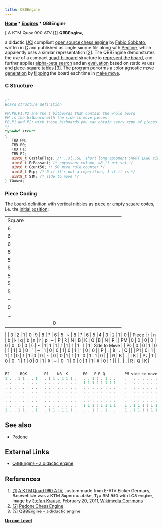 ```yaml
---
title: QBBEngine
---
```

**[Home](Home "Home") \* [Engines](Engines "Engines") \* QBBEngine**



[ A KTM Quad 990 ATV <a id="cite-note-1" href="#cite-ref-1">[1]</a>
**QBBEngine**,  

a didactic [UCI](UCI "UCI") compliant [open source chess engine](Category:Open_Source "Category:Open Source") by [Fabio Gobbato](Fabio_Gobbato "Fabio Gobbato"), written in [C](C "C") and published as single source file along with [Pedone](Pedone "Pedone"), which apparently uses a similar representation <a id="cite-note-2" href="#cite-ref-2">[2]</a>.
The QBBEngine demonstrates the use of a compact [quad-bitboard](Quad-Bitboards "Quad-Bitboards") structure to [represent the board](Board_Representation "Board Representation"), 
and further applies [alpha-beta search](Alpha-Beta "Alpha-Beta") and an [evaluation](Evaluation "Evaluation") based on static values and [piece-square tables](Piece-Square_Tables "Piece-Square Tables") <a id="cite-note-3" href="#cite-ref-3">[3]</a>.
The program performs a color agnostic [move generation](Move_Generation "Move Generation") by [flipping](Color_Flipping "Color Flipping") the board each time in [make move](Make_Move "Make Move").



### C Structure



```C++

/*
Board structure definition

PM,P0,P1,P2 are the 4 bitboards that contain the whole board
PM is the bitboard with the side to move pieces
P0,P1 and P2: with these bitboards you can obtain every type of pieces and every pieces combinations.
*/
typedef struct
{
   TBB PM;
   TBB P0;
   TBB P1;
   TBB P2;
   uint8_t CastleFlags; /* ..sl..SL  short long opponent SHORT LONG side to move */
   uint8_t EnPassant; /* enpassant column, =8 if not set */
   uint8_t Count50; /* 50 move rule counter */
   uint8_t Rep; /* 0 if it's not a repetition, 1 if it is */
   uint8_t STM; /* side to move */
} TBoard;

```

### Piece Coding


The [board-definition](Bitboard_Board-Definition "Bitboard Board-Definition") with vertical [nibbles](Nibble "Nibble") as [piece or empty square codes](Pieces#PieceCoding "Pieces"), i.e. the [initial position](Initial_Position "Initial Position"):





|  |  |  |  |  |  |  |  |  |  |  |  |  |  |  |  |  |  |  |  |
| --- | --- | --- | --- | --- | --- | --- | --- | --- | --- | --- | --- | --- | --- | --- | --- | --- | --- | --- | --- |
|  Square
 |  6
 |  6
 |  6
 |  6
 |  5
 |  5
 |  5
 |  5
 |  5
 |  ~
 |  0
 |  ...
 |  |  |  |  |  |  |  0
 |
|  3
 |  2
 |  1
 |  0
 |  9
 |  8
 |  7
 |  6
 |  5
 |  ~
 |  8
 |  7
 |  6
 |  5
 |  4
 |  3
 |  2
 |  1
 |  0
 |
|  Piece
 |  r
 |  n
 |  b
 |  k
 |  q
 |  b
 |  n
 |  r
 |  p
 |  ~
 |  P
 |  R
 |  N
 |  B
 |  K
 |  Q
 |  B
 |  N
 |  R
 |
|  PM
 |  0
 |  0
 |  0
 |  0
 |  0
 |  0
 |  0
 |  0
 |  0
 |  ~
 |  1
 |  1
 |  1
 |  1
 |  1
 |  1
 |  1
 |  1
 |  1
 |  Side to Move
 |
|  P0
 |  0
 |  0
 |  1
 |  0
 |  1
 |  1
 |  0
 |  0
 |  1
 |  ~
 |  1
 |  0
 |  0
 |  1
 |  0
 |  1
 |  1
 |  0
 |  0
 |  |  P
 |  .
 |  B
 |  .
 |  Q
 |  |
|  P1
 |  0
 |  1
 |  1
 |  1
 |  0
 |  1
 |  1
 |  0
 |  0
 |  ~
 |  0
 |  0
 |  1
 |  1
 |  1
 |  0
 |  1
 |  1
 |  0
 |  |  |  N
 |  B
 |  .
 |  |  K
 |
|  P2
 |  1
 |  0
 |  0
 |  1
 |  1
 |  0
 |  0
 |  1
 |  0
 |  ~
 |  0
 |  1
 |  0
 |  0
 |  1
 |  1
 |  0
 |  0
 |  1
 |  |  |  .
 |  .
 |  R
 |  Q
 |  K
 |



```C++

P2     RQK        P1    NB  K       P0   P B Q         PM side to move
1 . . 1 1 . . 1   . 1 1 . 1 1 1 .   . . 1 1 . 1 . .    . . . . . . . .
. . . . . . . .   . . . . . . . .   1 1 1 1 1 1 1 1    . . . . . . . .
. . . . . . . .   . . . . . . . .   . . . . . . . .    . . . . . . . .
. . . . . . . .   . . . . . . . .   . . . . . . . .    . . . . . . . .
. . . . . . . .   . . . . . . . .   . . . . . . . .    . . . . . . . .
. . . . . . . .   . . . . . . . .   . . . . . . . .    . . . . . . . .
. . . . . . . .   . . . . . . . .   1 1 1 1 1 1 1 1    1 1 1 1 1 1 1 1
1 . . 1 1 . . 1   . 1 1 . 1 1 1 .   . . 1 1 . 1 . .    1 1 1 1 1 1 1 1

```

## See also


* [Pedone](Pedone "Pedone")


## External Links


* [QBBEngine - a didactic engine](https://sites.google.com/site/pedonechess/a-didactic-engine)


## References


1. <a id="cite-ref-1" href="#cite-note-1">[1]</a> [A KTM Quad 990 ATV](https://commons.wikimedia.org/wiki/File:KTM_Quad_990_neutral.jpg), custom-made from E-ATV Eicker Germany, Basevehicle was a KTM Supermotobike, Typ SM 990 with LC8 engine, Image by [Stefan Krause](https://commons.wikimedia.org/wiki/User:Ritchyblack), February 20, 2011, [Wikimedia Commons](https://en.wikipedia.org/wiki/Wikimedia_Commons)
2. <a id="cite-ref-2" href="#cite-note-2">[2]</a> [Pedone Chess Engine](https://sites.google.com/site/pedonechess/)
3. <a id="cite-ref-3" href="#cite-note-3">[3]</a> [QBBEngine - a didactic engine](https://sites.google.com/site/pedonechess/a-didactic-engine)

**[Up one Level](Engines "Engines")**







 
